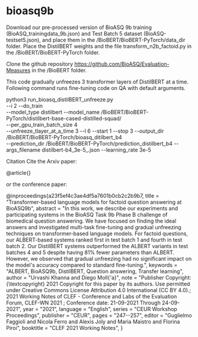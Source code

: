 # bioasq9b
Download our pre-processed version of BioASQ 9b training (BioASQ_trainingdata_9b.json) and Test Batch 5 dataset (BioASQ-testset5.json), and place them in the /BioBERT/BioBERT-PyTorch/data_dir folder. 
Place the DistilBERT weights and the file transform_n2b_factoid.py in the  /BioBERT/BioBERT-PyTorch folder.

Clone the github repository https://github.com/BioASQ/Evaluation-Measures in the /BioBERT folder. 

This code gradually unfreezes 3 transformer layers of DistilBERT at a time. Following command runs fine-tuning code on QA with default arguments. 

python3 run_bioasq_distilBERT_unfreeze.py   
     --i 2 
	 --do_train  
	 --model_type distilbert 
	 --model_name /BioBERT/BioBERT-PyTorch/distilbert-base-cased-distilled-squad/   
	 --per_gpu_train_batch_size 4  
	 --unfreeze_tlayer_at_a_time  3 
	 --l 6
	 --start 1 
	 --stop 3 
	 --output_dir /BioBERT/BioBERT-PyTorch/bioasq_ditilbert_b4     
	 --prediction_dir /BioBERT/BioBERT-PyTorch/prediction_distilbert_b4
	 --args_filename distilbert-b4_3e-5_.json 
	 --learning_rate 3e-5
		 
		 

Citation
Cite the Arxiv paper:

@article{}


or the conference paper:

@inproceedings{a23f5ef4c3ae4df5a7601b0cb2c2b9b7,
title = "Transformer-based language models for factoid question answering at BioASQ9b",
abstract = "In this work, we describe our experiments and participating systems in the BioASQ Task 9b Phase B challenge of biomedical question answering. We have focused on finding the ideal answers and investigated multi-task fine-tuning and gradual unfreezing techniques on transformer-based language models. For factoid questions, our ALBERT-based systems ranked first in test batch 1 and fourth in test batch 2. Our DistilBERT systems outperformed the ALBERT variants in test batches 4 and 5 despite having 81% fewer parameters than ALBERT. However, we observed that gradual unfreezing had no significant impact on the model's accuracy compared to standard fine-tuning.",
keywords = "ALBERT, BioASQ9b, DistilBERT, Question answering, Transfer learning",
author = "Urvashi Khanna and Diego Moll{\'a}",
note = "Publisher Copyright: {\textcopyright} 2021 Copyright for this paper by its authors. Use permitted under Creative Commons License Attribution 4.0 International (CC BY 4.0).; 2021 Working Notes of CLEF - Conference and Labs of the Evaluation Forum, CLEF-WN 2021 ; Conference date: 21-09-2021 Through 24-09-2021",
year = "2021",
language = "English",
series = "CEUR Workshop Proceedings",
publisher = "CEUR",
pages = "247--257",
editor = "Guglielmo Faggioli and Nicola Ferro and Alexis Joly and Maria Maistro and Florina Piroi",
booktitle = "CLEF 2021 Working Notes",
}
  
